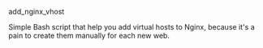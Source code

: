add_nginx_vhost

Simple Bash script that help you add virtual hosts to Nginx, because it's a pain to create them manually for each new web.

